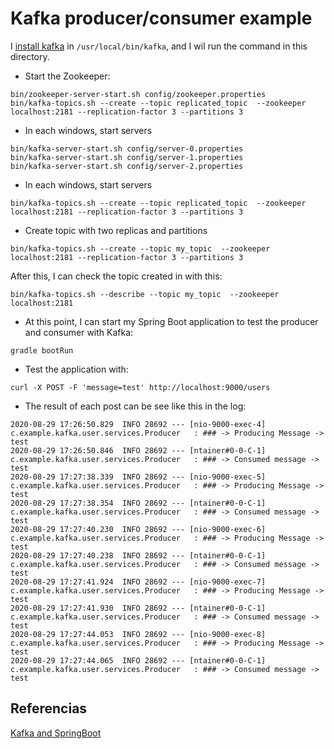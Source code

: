 # Kafka producer/consumer example

I [install kafka](https://kafka.apache.org/quickstart) in `/usr/local/bin/kafka`, and I wil run the command in this directory.

- Start the Zookeeper:

```
bin/zookeeper-server-start.sh config/zookeeper.properties
bin/kafka-topics.sh --create --topic replicated_topic  --zookeeper localhost:2181 --replication-factor 3 --partitions 3
```

- In each windows, start servers

```
bin/kafka-server-start.sh config/server-0.properties
bin/kafka-server-start.sh config/server-1.properties
bin/kafka-server-start.sh config/server-2.properties
```

- In each windows, start servers
```
bin/kafka-topics.sh --create --topic replicated_topic  --zookeeper localhost:2181 --replication-factor 3 --partitions 3
```

- Create topic with two replicas and partitions
```
bin/kafka-topics.sh --create --topic my_topic  --zookeeper localhost:2181 --replication-factor 3 --partitions 3
```
After this, I can check the topic created in with this:

```
bin/kafka-topics.sh --describe --topic my_topic  --zookeeper localhost:2181
```


- At this point, I can start my Spring Boot application to test the producer and consumer with Kafka:

```
gradle bootRun
```

- Test the application with:

```
curl -X POST -F 'message=test' http://localhost:9000/users
```

- The result of each post can be see like this in the log:

```
2020-08-29 17:26:50.829  INFO 28692 --- [nio-9000-exec-4] c.example.kafka.user.services.Producer   : ### -> Producing Message -> test 
2020-08-29 17:26:50.846  INFO 28692 --- [ntainer#0-0-C-1] c.example.kafka.user.services.Producer   : ### -> Consumed message -> test
2020-08-29 17:27:38.339  INFO 28692 --- [nio-9000-exec-5] c.example.kafka.user.services.Producer   : ### -> Producing Message -> test 
2020-08-29 17:27:38.354  INFO 28692 --- [ntainer#0-0-C-1] c.example.kafka.user.services.Producer   : ### -> Consumed message -> test
2020-08-29 17:27:40.230  INFO 28692 --- [nio-9000-exec-6] c.example.kafka.user.services.Producer   : ### -> Producing Message -> test 
2020-08-29 17:27:40.238  INFO 28692 --- [ntainer#0-0-C-1] c.example.kafka.user.services.Producer   : ### -> Consumed message -> test
2020-08-29 17:27:41.924  INFO 28692 --- [nio-9000-exec-7] c.example.kafka.user.services.Producer   : ### -> Producing Message -> test 
2020-08-29 17:27:41.930  INFO 28692 --- [ntainer#0-0-C-1] c.example.kafka.user.services.Producer   : ### -> Consumed message -> test
2020-08-29 17:27:44.053  INFO 28692 --- [nio-9000-exec-8] c.example.kafka.user.services.Producer   : ### -> Producing Message -> test 
2020-08-29 17:27:44.065  INFO 28692 --- [ntainer#0-0-C-1] c.example.kafka.user.services.Producer   : ### -> Consumed message -> test

```

## Referencias
[Kafka and SpringBoot](https://www.confluent.io/blog/apache-kafka-spring-boot-application/)
